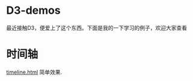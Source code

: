 # D3-demos
最近接触D3，便爱上了这个东西。下面是我的一下学习的例子，欢迎大家查看

# 时间轴
[timeline.html](http://www.tihub.cn/d3/timeline.html) 简单效果.
